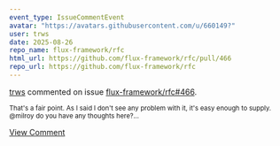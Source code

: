 ```yaml
---
event_type: IssueCommentEvent
avatar: "https://avatars.githubusercontent.com/u/660149?"
user: trws
date: 2025-08-26
repo_name: flux-framework/rfc
html_url: https://github.com/flux-framework/rfc/pull/466
repo_url: https://github.com/flux-framework/rfc
---
```


<a href='https://github.com/trws' target='_blank'>trws</a> commented on issue <a href='https://github.com/flux-framework/rfc/pull/466' target='_blank'>flux-framework/rfc#466</a>.

<small>That's a fair point.  As I said I don't see any problem with it, it's easy enough to supply.   @milroy do you have any thoughts here?...</small>

<a href='https://github.com/flux-framework/rfc/pull/466' target='_blank'>View Comment</a>